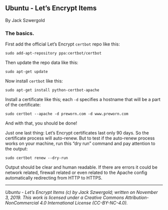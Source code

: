 ## Ubuntu - Let’s Encrypt Items

By Jack Szwergold

### The basics.

First add the official Let’s Encrypt `certbot` repo like this:

	sudo add-apt-repository ppa:certbot/certbot

Then update the repo data like this:
	
	sudo apt-get update
	
Now install `certbot` like this:
	
	sudo apt-get install python-certbot-apache

Install a certificate like this; each `-d` specifies a hostname that will be a part of the certificate:

    sudo certbot --apache -d preworn.com -d www.preworn.com

And with that, you should be done!

Just one last thing: Let’s Encrypt certificates last only 90 days. So the certificate process will auto-renew. But to test if the auto-renew process works on your machine, run this “dry run” command and pay attention to the output:

	sudo certbot renew --dry-run

Output should be clear and human readable. If there are errors it could be network related, firewall related or even related to the Apache config automatically redirecting from HTTP to HTTPS.

***

*Ubuntu - Let’s Encrypt Items (c) by Jack Szwergold; written on November 3, 2019. This work is licensed under a Creative Commons Attribution-NonCommercial 4.0 International License (CC-BY-NC-4.0).*